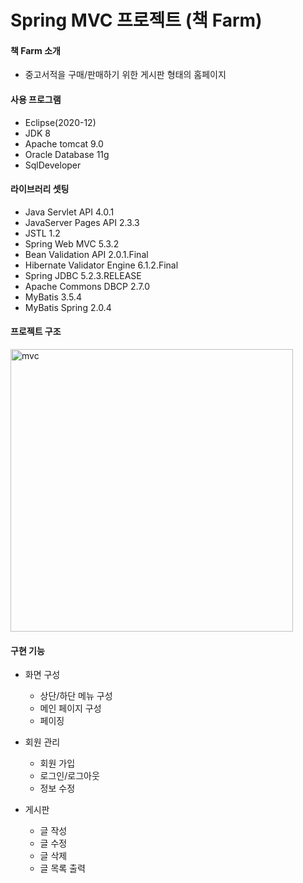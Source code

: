 # Spring MVC 프로젝트 (책 Farm)


#### 책 Farm 소개
+ 중고서적을 구매/판매하기 위한 게시판 형태의 홈페이지


#### 사용 프로그램
+ Eclipse(2020-12)
+ JDK 8
+ Apache tomcat 9.0
+ Oracle Database 11g
+ SqlDeveloper


#### 라이브러리 셋팅
+ Java Servlet API 4.0.1
+ JavaServer Pages API 2.3.3
+ JSTL 1.2
+ Spring Web MVC 5.3.2
+ Bean Validation API 2.0.1.Final
+ Hibernate Validator Engine 6.1.2.Final
+ Spring JDBC 5.2.3.RELEASE
+ Apache Commons DBCP 2.7.0
+ MyBatis 3.5.4
+ MyBatis Spring 2.0.4


#### 프로젝트 구조
<img width="452" alt="mvc" src="https://user-images.githubusercontent.com/46749717/106530688-2647b000-6530-11eb-885c-4533ff575d50.PNG">


#### 구현 기능
+ 화면 구성
  + 상단/하단 메뉴 구성
  + 메인 페이지 구성
  + 페이징
  
+ 회원 관리
  + 회원 가입
  + 로그인/로그아웃
  + 정보 수정
  
+ 게시판
  + 글 작성
  + 글 수정
  + 글 삭제
  + 글 목록 출력
 
